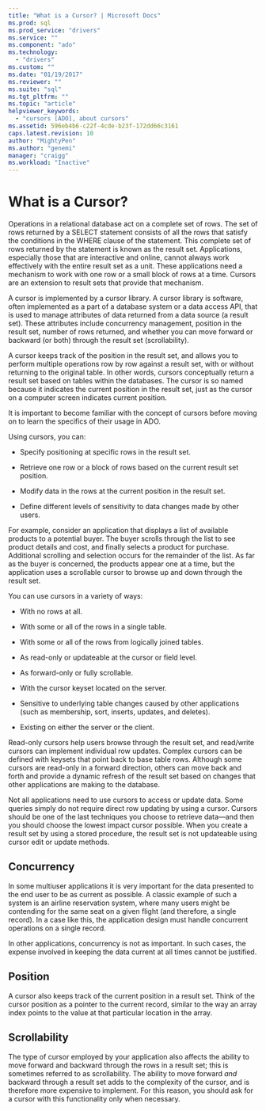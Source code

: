 ```yaml
---
title: "What is a Cursor? | Microsoft Docs"
ms.prod: sql
ms.prod_service: "drivers"
ms.service: ""
ms.component: "ado"
ms.technology:
  - "drivers"
ms.custom: ""
ms.date: "01/19/2017"
ms.reviewer: ""
ms.suite: "sql"
ms.tgt_pltfrm: ""
ms.topic: "article"
helpviewer_keywords: 
  - "cursors [ADO], about cursors"
ms.assetid: 596eb4b6-c22f-4cde-b23f-172dd66c3161
caps.latest.revision: 10
author: "MightyPen"
ms.author: "genemi"
manager: "craigg"
ms.workload: "Inactive"
---
```

# What is a Cursor?
Operations in a relational database act on a complete set of rows. The set of rows returned by a SELECT statement consists of all the rows that satisfy the conditions in the WHERE clause of the statement. This complete set of rows returned by the statement is known as the result set. Applications, especially those that are interactive and online, cannot always work effectively with the entire result set as a unit. These applications need a mechanism to work with one row or a small block of rows at a time. Cursors are an extension to result sets that provide that mechanism.  
  
 A cursor is implemented by a cursor library. A cursor library is software, often implemented as a part of a database system or a data access API, that is used to manage attributes of data returned from a data source (a result set). These attributes include concurrency management, position in the result set, number of rows returned, and whether you can move forward or backward (or both) through the result set (scrollability).  
  
 A cursor keeps track of the position in the result set, and allows you to perform multiple operations row by row against a result set, with or without returning to the original table. In other words, cursors conceptually return a result set based on tables within the databases. The cursor is so named because it indicates the current position in the result set, just as the cursor on a computer screen indicates current position.  
  
 It is important to become familiar with the concept of cursors before moving on to learn the specifics of their usage in ADO.  
  
 Using cursors, you can:  
  
-   Specify positioning at specific rows in the result set.  
  
-   Retrieve one row or a block of rows based on the current result set position.  
  
-   Modify data in the rows at the current position in the result set.  
  
-   Define different levels of sensitivity to data changes made by other users.  
  
 For example, consider an application that displays a list of available products to a potential buyer. The buyer scrolls through the list to see product details and cost, and finally selects a product for purchase. Additional scrolling and selection occurs for the remainder of the list. As far as the buyer is concerned, the products appear one at a time, but the application uses a scrollable cursor to browse up and down through the result set.  
  
 You can use cursors in a variety of ways:  
  
-   With no rows at all.  
  
-   With some or all of the rows in a single table.  
  
-   With some or all of the rows from logically joined tables.  
  
-   As read-only or updateable at the cursor or field level.  
  
-   As forward-only or fully scrollable.  
  
-   With the cursor keyset located on the server.  
  
-   Sensitive to underlying table changes caused by other applications (such as membership, sort, inserts, updates, and deletes).  
  
-   Existing on either the server or the client.  
  
 Read-only cursors help users browse through the result set, and read/write cursors can implement individual row updates. Complex cursors can be defined with keysets that point back to base table rows. Although some cursors are read-only in a forward direction, others can move back and forth and provide a dynamic refresh of the result set based on changes that other applications are making to the database.  
  
 Not all applications need to use cursors to access or update data. Some queries simply do not require direct row updating by using a cursor. Cursors should be one of the last techniques you choose to retrieve data—and then you should choose the lowest impact cursor possible. When you create a result set by using a stored procedure, the result set is not updateable using cursor edit or update methods.  
  
## Concurrency  
 In some multiuser applications it is very important for the data presented to the end user to be as current as possible. A classic example of such a system is an airline reservation system, where many users might be contending for the same seat on a given flight (and therefore, a single record). In a case like this, the application design must handle concurrent operations on a single record.  
  
 In other applications, concurrency is not as important. In such cases, the expense involved in keeping the data current at all times cannot be justified.  
  
## Position  
 A cursor also keeps track of the current position in a result set. Think of the cursor position as a pointer to the current record, similar to the way an array index points to the value at that particular location in the array.  
  
## Scrollability  
 The type of cursor employed by your application also affects the ability to move forward and backward through the rows in a result set; this is sometimes referred to as scrollability. The ability to move forward *and* backward through a result set adds to the complexity of the cursor, and is therefore more expensive to implement. For this reason, you should ask for a cursor with this functionality only when necessary.
